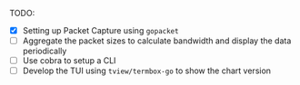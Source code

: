 TODO:

- [x] Setting up Packet Capture using `gopacket`
- [ ] Aggregate the packet sizes to calculate bandwidth and display the data periodically
- [ ] Use cobra to setup a CLI
- [ ] Develop the TUI using `tview/termbox-go` to show the chart version
